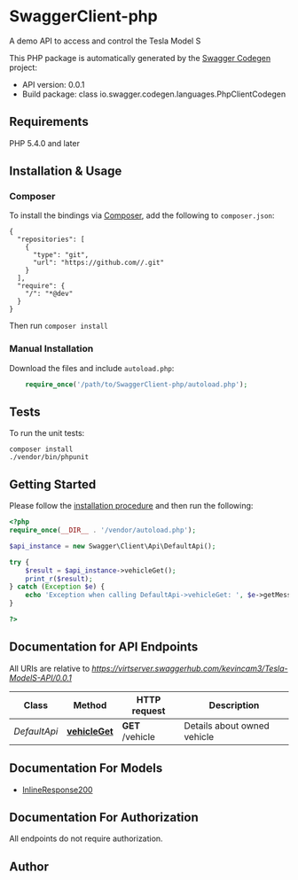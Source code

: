 # SwaggerClient-php
A demo API to access and control the Tesla Model S

This PHP package is automatically generated by the [Swagger Codegen](https://github.com/swagger-api/swagger-codegen) project:

- API version: 0.0.1
- Build package: class io.swagger.codegen.languages.PhpClientCodegen

## Requirements

PHP 5.4.0 and later

## Installation & Usage
### Composer

To install the bindings via [Composer](http://getcomposer.org/), add the following to `composer.json`:

```
{
  "repositories": [
    {
      "type": "git",
      "url": "https://github.com//.git"
    }
  ],
  "require": {
    "/": "*@dev"
  }
}
```

Then run `composer install`

### Manual Installation

Download the files and include `autoload.php`:

```php
    require_once('/path/to/SwaggerClient-php/autoload.php');
```

## Tests

To run the unit tests:

```
composer install
./vendor/bin/phpunit
```

## Getting Started

Please follow the [installation procedure](#installation--usage) and then run the following:

```php
<?php
require_once(__DIR__ . '/vendor/autoload.php');

$api_instance = new Swagger\Client\Api\DefaultApi();

try {
    $result = $api_instance->vehicleGet();
    print_r($result);
} catch (Exception $e) {
    echo 'Exception when calling DefaultApi->vehicleGet: ', $e->getMessage(), PHP_EOL;
}

?>
```

## Documentation for API Endpoints

All URIs are relative to *https://virtserver.swaggerhub.com/kevincam3/Tesla-ModelS-API/0.0.1*

Class | Method | HTTP request | Description
------------ | ------------- | ------------- | -------------
*DefaultApi* | [**vehicleGet**](docs/Api/DefaultApi.md#vehicleget) | **GET** /vehicle | Details about owned vehicle


## Documentation For Models

 - [InlineResponse200](docs/Model/InlineResponse200.md)


## Documentation For Authorization

 All endpoints do not require authorization.


## Author




